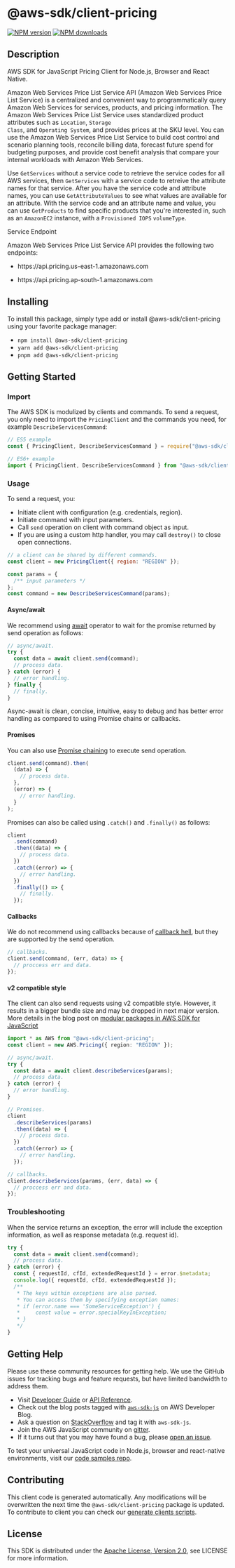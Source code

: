 # @aws-sdk/client-pricing

[![NPM version](https://img.shields.io/npm/v/@aws-sdk/client-pricing/latest.svg)](https://www.npmjs.com/package/@aws-sdk/client-pricing)
[![NPM downloads](https://img.shields.io/npm/dm/@aws-sdk/client-pricing.svg)](https://www.npmjs.com/package/@aws-sdk/client-pricing)

## Description

AWS SDK for JavaScript Pricing Client for Node.js, Browser and React Native.

<p>Amazon Web Services Price List Service API (Amazon Web Services Price List Service) is a centralized and convenient way to
programmatically query Amazon Web Services for services, products, and pricing information. The Amazon Web Services Price List Service
uses standardized product attributes such as <code>Location</code>, <code>Storage
Class</code>, and <code>Operating System</code>, and provides prices at the SKU
level. You can use the Amazon Web Services Price List Service to build cost control and scenario planning tools, reconcile
billing data, forecast future spend for budgeting purposes, and provide cost benefit
analysis that compare your internal workloads with Amazon Web Services.</p>
<p>Use <code>GetServices</code> without a service code to retrieve the service codes for all AWS services, then
<code>GetServices</code> with a service code to retreive the attribute names for
that service. After you have the service code and attribute names, you can use <code>GetAttributeValues</code>
to see what values are available for an attribute. With the service code and an attribute name and value,
you can use <code>GetProducts</code> to find specific products that you're interested in, such as
an <code>AmazonEC2</code> instance, with a <code>Provisioned IOPS</code>
<code>volumeType</code>.</p>
<p>Service Endpoint</p>
<p>Amazon Web Services Price List Service API provides the following two endpoints:</p>
<ul>
<li>
<p>https://api.pricing.us-east-1.amazonaws.com</p>
</li>
<li>
<p>https://api.pricing.ap-south-1.amazonaws.com</p>
</li>
</ul>

## Installing

To install this package, simply type add or install @aws-sdk/client-pricing
using your favorite package manager:

- `npm install @aws-sdk/client-pricing`
- `yarn add @aws-sdk/client-pricing`
- `pnpm add @aws-sdk/client-pricing`

## Getting Started

### Import

The AWS SDK is modulized by clients and commands.
To send a request, you only need to import the `PricingClient` and
the commands you need, for example `DescribeServicesCommand`:

```js
// ES5 example
const { PricingClient, DescribeServicesCommand } = require("@aws-sdk/client-pricing");
```

```ts
// ES6+ example
import { PricingClient, DescribeServicesCommand } from "@aws-sdk/client-pricing";
```

### Usage

To send a request, you:

- Initiate client with configuration (e.g. credentials, region).
- Initiate command with input parameters.
- Call `send` operation on client with command object as input.
- If you are using a custom http handler, you may call `destroy()` to close open connections.

```js
// a client can be shared by different commands.
const client = new PricingClient({ region: "REGION" });

const params = {
  /** input parameters */
};
const command = new DescribeServicesCommand(params);
```

#### Async/await

We recommend using [await](https://developer.mozilla.org/en-US/docs/Web/JavaScript/Reference/Operators/await)
operator to wait for the promise returned by send operation as follows:

```js
// async/await.
try {
  const data = await client.send(command);
  // process data.
} catch (error) {
  // error handling.
} finally {
  // finally.
}
```

Async-await is clean, concise, intuitive, easy to debug and has better error handling
as compared to using Promise chains or callbacks.

#### Promises

You can also use [Promise chaining](https://developer.mozilla.org/en-US/docs/Web/JavaScript/Guide/Using_promises#chaining)
to execute send operation.

```js
client.send(command).then(
  (data) => {
    // process data.
  },
  (error) => {
    // error handling.
  }
);
```

Promises can also be called using `.catch()` and `.finally()` as follows:

```js
client
  .send(command)
  .then((data) => {
    // process data.
  })
  .catch((error) => {
    // error handling.
  })
  .finally(() => {
    // finally.
  });
```

#### Callbacks

We do not recommend using callbacks because of [callback hell](http://callbackhell.com/),
but they are supported by the send operation.

```js
// callbacks.
client.send(command, (err, data) => {
  // proccess err and data.
});
```

#### v2 compatible style

The client can also send requests using v2 compatible style.
However, it results in a bigger bundle size and may be dropped in next major version. More details in the blog post
on [modular packages in AWS SDK for JavaScript](https://aws.amazon.com/blogs/developer/modular-packages-in-aws-sdk-for-javascript/)

```ts
import * as AWS from "@aws-sdk/client-pricing";
const client = new AWS.Pricing({ region: "REGION" });

// async/await.
try {
  const data = await client.describeServices(params);
  // process data.
} catch (error) {
  // error handling.
}

// Promises.
client
  .describeServices(params)
  .then((data) => {
    // process data.
  })
  .catch((error) => {
    // error handling.
  });

// callbacks.
client.describeServices(params, (err, data) => {
  // proccess err and data.
});
```

### Troubleshooting

When the service returns an exception, the error will include the exception information,
as well as response metadata (e.g. request id).

```js
try {
  const data = await client.send(command);
  // process data.
} catch (error) {
  const { requestId, cfId, extendedRequestId } = error.$metadata;
  console.log({ requestId, cfId, extendedRequestId });
  /**
   * The keys within exceptions are also parsed.
   * You can access them by specifying exception names:
   * if (error.name === 'SomeServiceException') {
   *     const value = error.specialKeyInException;
   * }
   */
}
```

## Getting Help

Please use these community resources for getting help.
We use the GitHub issues for tracking bugs and feature requests, but have limited bandwidth to address them.

- Visit [Developer Guide](https://docs.aws.amazon.com/sdk-for-javascript/v3/developer-guide/welcome.html)
  or [API Reference](https://docs.aws.amazon.com/AWSJavaScriptSDK/v3/latest/index.html).
- Check out the blog posts tagged with [`aws-sdk-js`](https://aws.amazon.com/blogs/developer/tag/aws-sdk-js/)
  on AWS Developer Blog.
- Ask a question on [StackOverflow](https://stackoverflow.com/questions/tagged/aws-sdk-js) and tag it with `aws-sdk-js`.
- Join the AWS JavaScript community on [gitter](https://gitter.im/aws/aws-sdk-js-v3).
- If it turns out that you may have found a bug, please [open an issue](https://github.com/aws/aws-sdk-js-v3/issues/new/choose).

To test your universal JavaScript code in Node.js, browser and react-native environments,
visit our [code samples repo](https://github.com/aws-samples/aws-sdk-js-tests).

## Contributing

This client code is generated automatically. Any modifications will be overwritten the next time the `@aws-sdk/client-pricing` package is updated.
To contribute to client you can check our [generate clients scripts](https://github.com/aws/aws-sdk-js-v3/tree/main/scripts/generate-clients).

## License

This SDK is distributed under the
[Apache License, Version 2.0](http://www.apache.org/licenses/LICENSE-2.0),
see LICENSE for more information.
